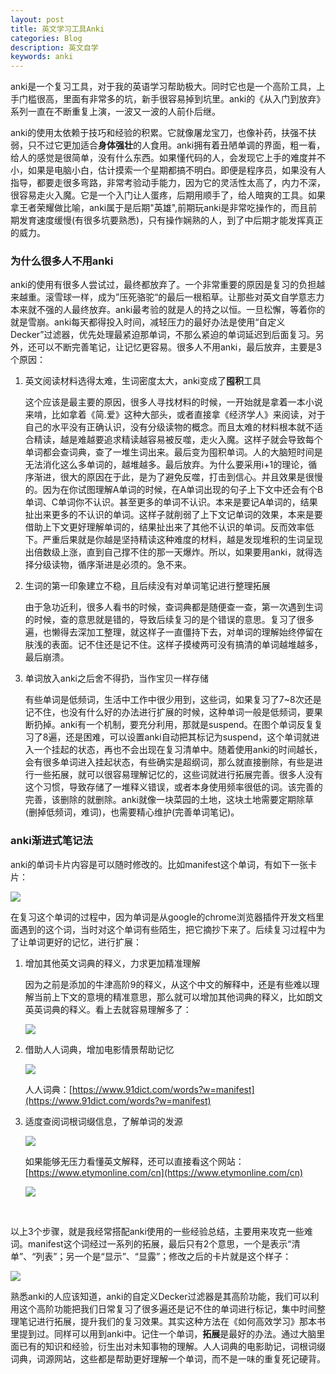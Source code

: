 ```yaml
---
layout: post
title: 英文学习工具Anki
categories: Blog
description: 英文自学
keywords: anki
---
```


anki是一个复习工具，对于我的英语学习帮助极大。同时它也是一个高阶工具，上手门槛很高，里面有非常多的坑，新手很容易掉到坑里。anki的《从入门到放弃》系列一直在不断重复上演，一波又一波的人前仆后继。

anki的使用太依赖于技巧和经验的积累。它就像屠龙宝刀，也像补药，扶强不扶弱，只不过它更加适合**身体强壮**的人食用。anki拥有着丑陋单调的界面，粗一看，给人的感觉是很简单，没有什么东西。如果懂代码的人，会发现它上手的难度并不小，如果是电脑小白，估计摸索一个星期都搞不明白。即便是程序员，如果没有人指导，都要走很多弯路，非常考验动手能力，因为它的灵活性太高了，内力不深，很容易走火入魔。它是一个入门让人蛋疼，后期用顺手了，给人暗爽的工具。如果拿王者荣耀做比喻，anki属于是后期"英雄",前期玩anki是非常吃操作的，而且前期发育速度缓慢(有很多坑要熟悉)，只有操作娴熟的人，到了中后期才能发挥真正的威力。



### 为什么很多人不用anki

anki的使用有很多人尝试过，最终都放弃了。一个非常重要的原因是复习的负担越来越重。滚雪球一样，成为”压死骆驼“的最后一根稻草。让那些对英文自学意志力本来就不强的人最终放弃。anki最考验的就是人的持之以恒。一旦松懈，等着你的就是雪崩。anki每天都得投入时间，减轻压力的最好办法是使用“自定义Decker”过滤器，优先处理最紧迫那单词，不那么紧迫的单词延迟到后面复习。另外，还可以不断完善笔记，让记忆更容易。很多人不用anki，最后放弃，主要是3个原因：



1. 英文阅读材料选得太难，生词密度太大，anki变成了**囤积**工具

   这个应该是最主要的原因，很多人寻找材料的时候，一开始就是拿着一本小说来啃，比如拿着《简.爱》这种大部头，或者直接拿《经济学人》来阅读，对于自己的水平没有正确认识，没有分级读物的概念。而且太难的材料根本就不适合精读，越是难越要追求精读越容易被反噬，走火入魔。这样子就会导致每个单词都会查词典，查了一堆生词出来。最后变为囤积单词。人的大脑短时间是无法消化这么多单词的，越堆越多。最后放弃。为什么要采用i+1的理论，循序渐进，很大的原因在于此，是为了避免反噬，打击到信心。并且效果是很慢的。因为在你试图理解A单词的时候，在A单词出现的句子上下文中还会有个B单词、C单词你不认识。甚至更多的单词不认识。本来是要记A单词的，结果扯出来更多的不认识的单词。这样子就削弱了上下文记单词的效果，本来是要借助上下文更好理解单词的，结果扯出来了其他不认识的单词。反而效率低下。严重后果就是你越是坚持精读这种难度的材料，越是发现堆积的生词呈现出倍数级上涨，直到自己撑不住的那一天爆炸。所以，如果要用anki，就得选择分级读物，循序渐进是必须的。急不来。

2. 生词的第一印象建立不稳，且后续没有对单词笔记进行整理拓展

   由于急功近利，很多人看书的时候，查词典都是随便查一查，第一次遇到生词的时候，查的意思就是错的，导致后续复习的是个错误的意思。复习了很多遍，也懒得去深加工整理，就这样子一直僵持下去，对单词的理解始终停留在肤浅的表面。记不住还是记不住。这样子摸棱两可没有搞清的单词越堆越多，最后崩溃。

3. 单词放入anki之后舍不得扔，当作宝贝一样存储

   有些单词是低频词，生活中工作中很少用到，这些词，如果复习了7~8次还是记不住，也没有什么好的办法进行扩展的时候，这种单词一般是低频词，要果断扔掉。anki有一个机制，要充分利用，那就是suspend。在图个单词反复复习了8遍，还是困难，可以设置anki自动把其标记为suspend，这个单词就进入一个挂起的状态，再也不会出现在复习清单中。随着使用anki的时间越长，会有很多单词进入挂起状态，有些确实是超纲词，那么就直接删除，有些是进行一些拓展，就可以很容易理解记忆的，这些词就进行拓展完善。很多人没有这个习惯，导致存储了一堆释义错误，或者本身使用频率很低的词。该完善的完善，该删除的就删除。anki就像一块菜园的土地，这块土地需要定期除草(删掉低频词，难词)，也需要精心维护(完善单词笔记)。



### anki渐进式笔记法

anki的单词卡片内容是可以随时修改的。比如manifest这个单词，有如下一张卡片：

<img src="https://cs-cn.top//images/posts/20210714194447.png"/>

在复习这个单词的过程中，因为单词是从google的chrome浏览器插件开发文档里面遇到的这个词，当时对这个单词有些陌生，把它摘抄下来了。后续复习过程中为了让单词更好的记忆，进行扩展：

1. 增加其他英文词典的释义，力求更加精准理解

   因为之前是添加的牛津高阶9的释义，从这个中文的解释中，还是有些难以理解当前上下文的意境的精准意思，那么就可以增加其他词典的释义，比如朗文英英词典的释义。看上去就容易理解多了：

   <img src="https://cs-cn.top//images/posts/20210714195219.png"/>

2. 借助人人词典，增加电影情景帮助记忆

   <img src="https://cs-cn.top//images/posts/manifest_95833.png"/>

   人人词典：[https://www.91dict.com/words?w=manifest](https://www.91dict.com/words?w=manifest)

3. 适度查阅词根词缀信息，了解单词的发源

   <img src="https://cs-cn.top//images/posts/cigen_cizui_200816.png"/>

   如果能够无压力看懂英文解释，还可以直接看这个网站：[https://www.etymonline.com/cn](https://www.etymonline.com/cn)

   <img src="https://cs-cn.top//images/posts/suyuan_03526.png"/>


<br/>

以上3个步骤，就是我经常搭配anki使用的一些经验总结，主要用来攻克一些难词。manifest这个词经过一系列的拓展，最后只有2个意思，一个是表示“清单”、“列表”；另一个是“显示”、“显露”；修改之后的卡片就是这个样子：

<img src="https://cs-cn.top//images/posts/result_203722.png"/>
<br/>


熟悉anki的人应该知道，anki的自定义Decker过滤器是其高阶功能，我们可以利用这个高阶功能把我们日常复习了很多遍还是记不住的单词进行标记，集中时间整理笔记进行拓展，提升我们的复习效果。其实这种方法在《如何高效学习》那本书里提到过。同样可以用到anki中。记住一个单词，**拓展**是最好的办法。通过大脑里面已有的知识和经验，衍生出对未知事物的理解。人人词典的电影助记，词根词缀词典，词源网站，这些都是帮助更好理解一个单词，而不是一味的重复死记硬背。











